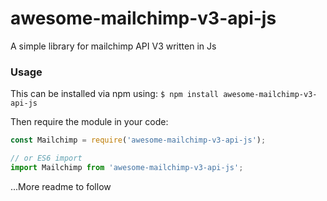 # awesome-mailchimp-v3-api-js
A simple library for mailchimp API V3 written in Js

### Usage
This can be installed via npm using:
`$ npm install awesome-mailchimp-v3-api-js`

Then require the module in your code:
```js
const Mailchimp = require('awesome-mailchimp-v3-api-js');

// or ES6 import
import Mailchimp from 'awesome-mailchimp-v3-api-js';
```
...More readme to follow
